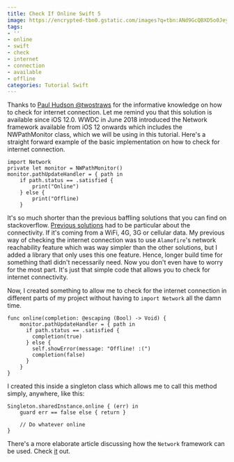 ```yaml
---
title: Check If Online Swift 5
image: https://encrypted-tbn0.gstatic.com/images?q=tbn:ANd9GcQBXD5o0JeyxP-5MmwSZO4lOrONruMPlZmrTRWonLxYsgx1iPYH
tags:
- ''
- online
- swift
- check
- internet
- connection
- available
- offline
categories: Tutorial Swift
---
```


Thanks to [Paul Hudson @twostraws][ph] for the informative knowledge on how to check for internet connection. Let me remind you that this solution is available since iOS 12.0. WWDC in June 2018 introduced the Network framework available from iOS 12 onwards which includes the NWPathMonitor class, which we will be using in this tutorial. Here's a straight forward example of the basic implementation on how to check for internet connection.

```
import Network
private let monitor = NWPathMonitor()
monitor.pathUpdateHandler = { path in
    if path.status == .satisfied {
        print("Online")
    } else {
        print("Offline)
    }
```
 It's so much shorter than the previous baffling solutions that you can find on stackoverflow. [Previous solutions][previous] had to be particular about the connectivity. If it's coming from a WiFi, 4G, 3G or cellular data. My previous way of checking the internet connection was to use `Alamofire`'s network reachability feature which was way simpler than the other solutions, but I added a library that only uses this one feature. Hence, longer build time for something thatI didn't necessarily need. Now you don't even have to worry for the most part. It's just that simple code that allows you to check for internet connectivity.

Now, I created something to allow me to check for the internet connection in different parts of my project without having to `import Network` all the damn time.

```
func online(completion: @escaping (Bool) -> Void) {
    monitor.pathUpdateHandler = { path in
      if path.status == .satisfied {
        completion(true)
      } else {
        self.showError(message: "Offline! :(")
        completion(false)
      }
    }
}
```

I created this inside a singleton class which allows me to call this method simply, anywhere, like this:

```
Singleton.sharedInstance.online { (err) in
    guard err == false else { return }
		
    // Do whatever online
}
```

There's a more elaborate article discussing how the `Network` framework can be used. Check [it][network] out.

[ph]: https://www.hackingwithswift.com/example-code/networking/how-to-check-for-internet-connectivity-using-nwpathmonitor
[previous]: https://stackoverflow.com/questions/30743408/check-for-internet-connection-with-swift
[network]: https://medium.com/@rwbutler/nwpathmonitor-the-new-reachability-de101a5a8835
